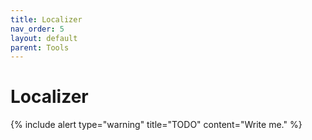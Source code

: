 ```yaml
---
title: Localizer
nav_order: 5
layout: default
parent: Tools
---
```


# Localizer

{% include alert type="warning" title="TODO" content="Write me." %}
